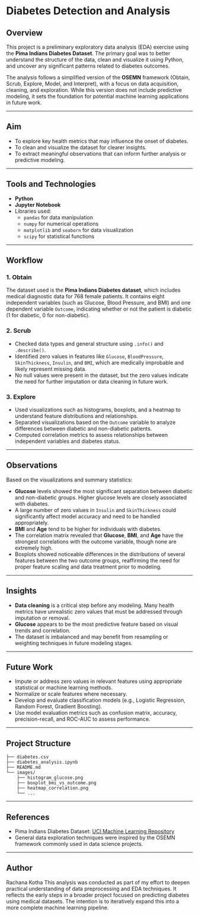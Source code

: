 # Diabetes Detection and Analysis

## Overview

This project is a preliminary exploratory data analysis (EDA) exercise using the **Pima Indians Diabetes Dataset**. The primary goal was to better understand the structure of the data, clean and visualize it using Python, and uncover any significant patterns related to diabetes outcomes. 

The analysis follows a simplified version of the **OSEMN** framework (Obtain, Scrub, Explore, Model, and Interpret), with a focus on data acquisition, cleaning, and exploration. While this version does not include predictive modeling, it sets the foundation for potential machine learning applications in future work.

---

## Aim

- To explore key health metrics that may influence the onset of diabetes.
- To clean and visualize the dataset for clearer insights.
- To extract meaningful observations that can inform further analysis or predictive modeling.

---

## Tools and Technologies

- **Python**  
- **Jupyter Notebook**  
- Libraries used:
  - `pandas` for data manipulation
  - `numpy` for numerical operations
  - `matplotlib` and `seaborn` for data visualization
  - `scipy` for statistical functions

---

## Workflow

### 1. Obtain

The dataset used is the **Pima Indians Diabetes dataset**, which includes medical diagnostic data for 768 female patients. It contains eight independent variables (such as Glucose, Blood Pressure, and BMI) and one dependent variable `Outcome`, indicating whether or not the patient is diabetic (1 for diabetic, 0 for non-diabetic).

### 2. Scrub

- Checked data types and general structure using `.info()` and `.describe()`.
- Identified zero values in features like `Glucose`, `BloodPressure`, `SkinThickness`, `Insulin`, and `BMI`, which are medically improbable and likely represent missing data.
- No null values were present in the dataset, but the zero values indicate the need for further imputation or data cleaning in future work.

### 3. Explore

- Used visualizations such as histograms, boxplots, and a heatmap to understand feature distributions and relationships.
- Separated visualizations based on the `Outcome` variable to analyze differences between diabetic and non-diabetic patients.
- Computed correlation metrics to assess relationships between independent variables and diabetes status.

---

## Observations

Based on the visualizations and summary statistics:

- **Glucose** levels showed the most significant separation between diabetic and non-diabetic groups. Higher glucose levels are closely associated with diabetes.
- A large number of zero values in `Insulin` and `SkinThickness` could significantly affect model accuracy and need to be handled appropriately.
- **BMI** and **Age** tend to be higher for individuals with diabetes.
- The correlation matrix revealed that **Glucose**, **BMI**, and **Age** have the strongest correlations with the outcome variable, though none are extremely high.
- Boxplots showed noticeable differences in the distributions of several features between the two outcome groups, reaffirming the need for proper feature scaling and data treatment prior to modeling.

---

## Insights

- **Data cleaning** is a critical step before any modeling. Many health metrics have unrealistic zero values that must be addressed through imputation or removal.
- **Glucose** appears to be the most predictive feature based on visual trends and correlation.
- The dataset is imbalanced and may benefit from resampling or weighting techniques in future modeling stages.

---

## Future Work

- Impute or address zero values in relevant features using appropriate statistical or machine learning methods.
- Normalize or scale features where necessary.
- Develop and evaluate classification models (e.g., Logistic Regression, Random Forest, Gradient Boosting).
- Use model evaluation metrics such as confusion matrix, accuracy, precision-recall, and ROC-AUC to assess performance.

---

## Project Structure

```
├── diabetes.csv
├── diabetes_analysis.ipynb
├── README.md
└── images/
    ├── histogram_glucose.png
    ├── boxplot_bmi_vs_outcome.png
    ├── heatmap_correlation.png
    └── ...
```

---

## References

- Pima Indians Diabetes Dataset: [UCI Machine Learning Repository](https://archive.ics.uci.edu/ml/datasets/pima+indians+diabetes)
- General data exploration techniques were inspired by the OSEMN framework commonly used in data science projects.

---

## Author
Rachana Kotha
This analysis was conducted as part of my effort to deepen practical understanding of data preprocessing and EDA techniques. It reflects the early steps in a broader project focused on predicting diabetes using medical datasets. The intention is to iteratively expand this into a more complete machine learning pipeline.
